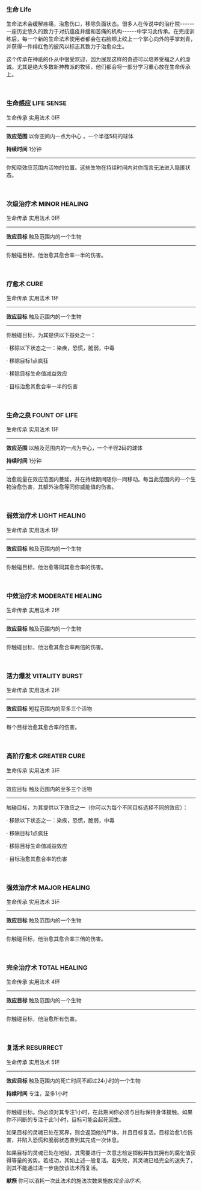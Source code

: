 ### 生命 Life

生命法术会缓解疼痛，治愈伤口，移除负面状态。很多人在传说中的治疗院------一座历史悠久的致力于对抗瘟疫并缓和苦痛的机构------中学习此传承。在完成训练后，每一个新的生命法术使用者都会在右脸颊上纹上一个掌心向外的手掌刺青，并获得一件绯红色的披风以标志其致力于治愈众生。

这个传承在神祇的仆从中很受欢迎，因为展现这样的奇迹可以培养受福之人的虔诚。尤其是绝大多数新神教派的牧师，他们都会将一部分学习重心放在生命传承上。

 

### 生命感应 **LIFE SENSE**

生命传承 实用法术 0环

------------------------------------------------------------------------

**效应范围** 以你空间内一点为中心 ，一个半径5码的球体

**持续时间** 1分钟

------------------------------------------------------------------------

你知晓效应范围内活物的位置。这些生物在持续时间内对你而言无法进入隐匿状态。

 

### 次级治疗术 **MINOR HEALING**

生命传承 实用法术 0环

------------------------------------------------------------------------

**效应目标** 触及范围内的一个生物

------------------------------------------------------------------------

你触碰目标，他治愈其愈合率一半的伤害。

 

### 疗愈术 **CURE**

生命传承 实用法术 1环

------------------------------------------------------------------------

**效应目标** 触及范围内的一个生物

------------------------------------------------------------------------

你触碰目标，为其提供以下益处之一：

· 移除以下状态之一：染疾，恐慌，脆弱，中毒

· 移除目标1点疯狂

· 移除目标生命值减益效应

· 目标治愈其愈合率一半的伤害

 

### 生命之泉 **FOUNT OF LIFE**

生命传承 实用法术 1环

------------------------------------------------------------------------

**效应范围** 以触及范围内的一点为中心，一个半径2码的球体

**持续时间** 1分钟

------------------------------------------------------------------------

治愈能量在效应范围内蔓延，并在持续期间随你一同移动。每当此范围内的一个生物治愈伤害，其额外治愈等同你威能值的伤害。

 

### 弱效治疗术 **LIGHT HEALING**

生命传承 实用法术 1环

------------------------------------------------------------------------

**效应目标** 触及范围内的一个生物

------------------------------------------------------------------------

你触碰目标，他治愈等同其愈合率的伤害。

 

### 中效治疗术 **MODERATE HEALING**

生命传承 实用法术 2环

------------------------------------------------------------------------

**效应目标** 触及范围内的一个生物

------------------------------------------------------------------------

你触碰目标，他治愈其愈合率两倍的伤害。

 

### 活力爆发 **VITALITY BURST**

生命传承 实用法术 2环

------------------------------------------------------------------------

**效应目标** 短程范围内的至多三个活物

------------------------------------------------------------------------

每个目标治愈其愈合率的伤害。

 

### 高阶疗愈术 **GREATER CURE**

生命传承 实用法术 3环

------------------------------------------------------------------------

效应目标 触及范围内的至多三个活物

------------------------------------------------------------------------

触碰目标，为其提供以下效应之一（你可以为每个不同目标选择不同的效应）：

· 移除以下状态之一：染疾，恐慌，脆弱，中毒

· 移除目标1点疯狂

· 移除目标生命值减益效应

· 目标治愈其愈合率的伤害

 

### 强效治疗术 **MAJOR HEALING**

生命传承 实用法术 3环

------------------------------------------------------------------------

**效应目标** 触及范围内的一个生物

------------------------------------------------------------------------

你触碰目标，他治愈其愈合率三倍的伤害。

 

### 完全治疗术 **TOTAL HEALING**

生命传承 实用法术 4环

------------------------------------------------------------------------

**效应目标** 触及范围内的一个生物

------------------------------------------------------------------------

你触碰目标，他治愈所有伤害。

 

### 复活术 **RESURRECT**

生命传承 实用法术 5环

------------------------------------------------------------------------

**效应目标** 触及范围内的死亡时间不超过24小时的一个生物

**持续时间** 专注，至多1小时

------------------------------------------------------------------------

你触碰目标。你必须对其专注1小时，在此期间你必须与目标保持身体接触。如果你不间断的专注于此1小时，目标可能会起死回生。

如果目标的灵魂已处在冥界，则会返回他的尸体，并且目标复活。目标治愈1点伤害，并陷入恐慌和脆弱状态直到其完成一次休息。

如果目标的灵魂已处在地狱，其需要进行一次意志检定掷骰并按其拥有的腐化值获得等量的劣势。若成功，其如上述一般复活。若失败，其灵魂已经完全的迷失了，则其不能通过进一步施放该法术而复活。

**献祭** 你可以消耗一次此法术的施法次数来施放*完全治疗术*。
